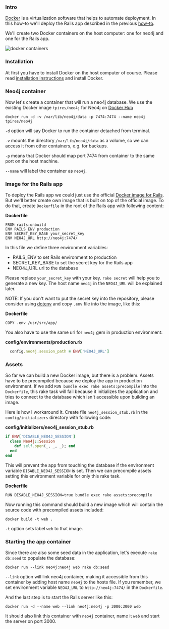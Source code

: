 ### Intro

[Docker](https://www.docker.com/) is a virtualization software that helps to automate deployment.
In this how-to we'll deploy the Rails app described in the previous [how-to](/how-tos/rails_neo4j_app/).

We'll create two Docker containers on the host computer: one for neo4j and one for the Rails app.

![docker containers](/images/docker.png)

### Installation

At first you have to install Docker on the host computer of course.
Please read [installation instructions](https://docs.docker.com/installation/#installation) and install Docker.

### Neo4j container

Now let's create a container that will run a neo4j database.
We use the existing Docker image `tpires/neo4j` for Neo4j on [Docker Hub](https://registry.hub.docker.com/u/tpires/neo4j/)

    docker run -d -v /var/lib/neo4j/data -p 7474:7474 --name neo4j tpires/neo4j

`-d` option will say Docker to run the container detached from terminal.

`-v` mounts the directory `/var/lib/neo4j/data` as a volume, so we can access it from other containers, e.g. for backups.

`-p` means that Docker should map port 7474 from container to the same port on the host machine.

`--name` will label the container as `neo4j`.

### Image for the Rails app

To deploy the Rails app we could just use the official [Docker image for Rails](https://registry.hub.docker.com/_/rails/).
But we'll better create own image that is built on top of the official image.
To do that, create `Dockerfile` in the root of the Rails app with following content:

**Dockerfile**

    FROM rails:onbuild
    ENV RAILS_ENV production
    ENV SECRET_KEY_BASE your_secret_key
    ENV NEO4J_URL http://neo4j:7474/

In this file we define three environment variables:

* RAILS_ENV to set Rails environment to production
* SECRET_KEY_BASE to set the secret key for the Rails app
* NEO4J_URL url to the database

Please replace `your_secret_key` with your key. `rake secret` will help you to generate a new key.
The host name `neo4j` in the `NEO4J_URL` will be explained later.

NOTE: If you don't want to put the secret key into the repository, please consider using [dotenv](https://github.com/bkeepers/dotenv) and copy `.env` file into the image, like this:

**Dockerfile**

    COPY .env /usr/src/app/

You also have to use the same url for `neo4j` gem in production environment:

**config/environments/production.rb**

~~~ruby
  config.neo4j.session_path = ENV['NEO4J_URL']
~~~

### Assets

So far we can build a new Docker image, but there is a problem.
Assets have to be precompiled because we deploy the app in production environment.
If we add `RUN bundle exec rake assets:precompile` into the `Dockerfile`, this rake task will fail because it initializes
the application and tries to connect to the database which isn't accessible upon building an image.

Here is how I workaround it. Create file `neo4j_session_stub.rb` in the `config/initializers` directory with following code:

**config/initializers/neo4j_session_stub.rb**

~~~ruby
if ENV['DISABLE_NEO4J_SESSION']
  class Neo4j::Session
    def self.open(_, _, _); end
  end
end
~~~

This will prevent the app from touching the database if the environment variable `DISABLE_NEO4J_SESSION` is set.
Then we can precompile assets setting this environment variable for only this rake task.

**Dockerfile**

    RUN DISABLE_NEO4J_SESSION=true bundle exec rake assets:precompile

Now running this command should build a new image which will contain the source code with precompiled assets included:

    docker build -t web .

`-t` option sets label `web` to that image.

### Starting the app container

Since there are also some seed data in the application, let's execute `rake db:seed` to populate the database:

    docker run --link neo4j:neo4j web rake db:seed

`--link` option will link neo4j container, making it accessible from this container by adding host name `neo4j` to the hosts file.
If you remember, we set environment variable `NEO4J_URL` to `http://neo4j:7474/` in the `Dockerfile`.

And the last step is to start the Rails server like this:

    docker run -d --name web --link neo4j:neo4j -p 3000:3000 web

It should also link this container with `neo4j` container, name it `web` and start the server on port 3000.